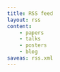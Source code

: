 ```yaml
---
title: RSS feed
layout: rss
content:
    - papers
    - talks
    - posters
    - blog
saveas: rss.xml
---
```

